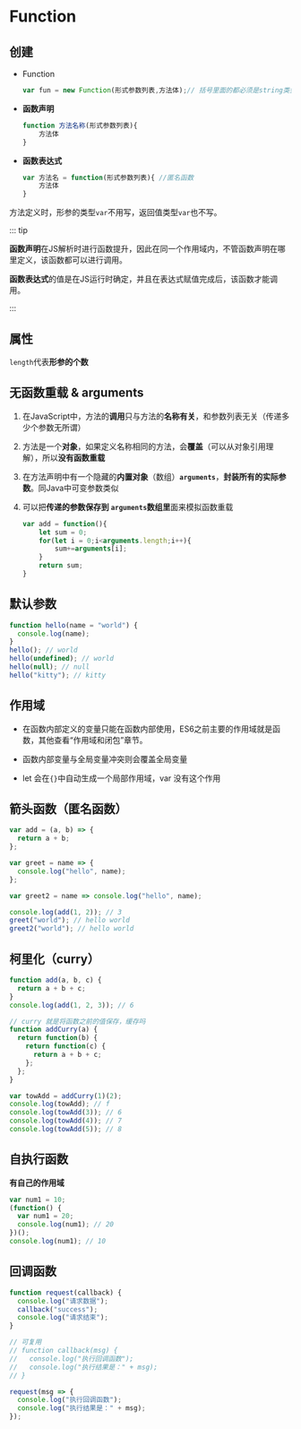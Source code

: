 # Function

## 创建

- Function

    ```js
    var fun = new Function(形式参数列表,方法体);// 括号里面的都必须是string类型。忘掉吧！
    ```

- **函数声明**

    ```javascript
    function 方法名称(形式参数列表){ 
        方法体
    }
    ```

- **函数表达式**

    ```javascript
    var 方法名 = function(形式参数列表){ //匿名函数
        方法体
    }
    ```

方法定义时，形参的类型`var`不用写，返回值类型`var`也不写。

::: tip

**函数声明**在JS解析时进行函数提升，因此在同一个作用域内，不管函数声明在哪里定义，该函数都可以进行调用。

**函数表达式**的值是在JS运行时确定，并且在表达式赋值完成后，该函数才能调用。

:::

## 属性

`length`代表**形参的个数**



## 无函数重载 & arguments

1. 在JavaScript中，方法的**调用**只与方法的**名称有关**，和参数列表无关（传递多少个参数无所谓）

2. 方法是一个**对象**，如果定义名称相同的方法，会**覆盖**（可以从对象引用理解），所以**没有函数重载**

3. 在方法声明中有一个隐藏的**内置对象**（数组）**`arguments`**，**封装所有的实际参数**。同Java中可变参数类似

4. 可以把**传递的参数保存到 `arguments`数组里**面来模拟函数重载

    ```js
    var add = function(){
        let sum = 0;
        for(let i = 0;i<arguments.length;i++){
            sum+=arguments[i];
        }
        return sum;
    }
    ```



## 默认参数

```js
function hello(name = "world") {
  console.log(name);
}
hello(); // world
hello(undefined); // world
hello(null); // null
hello("kitty"); // kitty
```



## 作用域

*   在函数内部定义的变量只能在函数内部使用，ES6之前主要的作用域就是函数，其他查看“作用域和闭包”章节。

*   函数内部变量与全局变量冲突则会覆盖全局变量
*   let 会在`{}`中自动生成一个局部作用域，var 没有这个作用



## 箭头函数（匿名函数）

```js
var add = (a, b) => {
  return a + b;
};

var greet = name => {
  console.log("hello", name);
};

var greet2 = name => console.log("hello", name);

console.log(add(1, 2)); // 3
greet("world"); // hello world
greet2("world"); // hello world

```



## 柯里化（curry）

```js
function add(a, b, c) {
  return a + b + c;
}
console.log(add(1, 2, 3)); // 6

// curry 就是将函数之前的值保存，缓存吗
function addCurry(a) {
  return function(b) {
    return function(c) {
      return a + b + c;
    };
  };
}

var towAdd = addCurry(1)(2);
console.log(towAdd); // f
console.log(towAdd(3)); // 6
console.log(towAdd(4)); // 7
console.log(towAdd(5)); // 8
```



## 自执行函数

**有自己的作用域**

```js
var num1 = 10;
(function() {
  var num1 = 20;
  console.log(num1); // 20
})();
console.log(num1); // 10
```



## 回调函数

```js
function request(callback) {
  console.log("请求数据");
  callback("success");
  console.log("请求结束");
}

// 可复用
// function callback(msg) {
//   console.log("执行回调函数");
//   console.log("执行结果是：" + msg);
// }

request(msg => {
  console.log("执行回调函数");
  console.log("执行结果是：" + msg);
});
```



